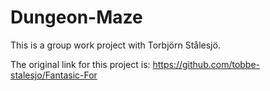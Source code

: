 # Dungeon-Maze

This is a group work project with Torbjörn Stålesjö. 

The original link for this project is: 
https://github.com/tobbe-stalesjo/Fantasic-For
